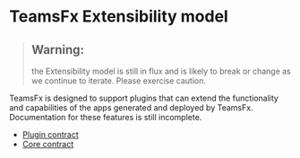 # TeamsFx Extensibility model

> ## Warning:
>
> the Extensibility model is still in flux and is likely to break or change as we continue to iterate. Please exercise caution.

TeamsFx is designed to support plugins that can extend the functionality and capabilities of the apps generated and deployed by TeamsFx. Documentation for these features is still incomplete.

- [Plugin contract](src/plugin.ts)
- [Core contract](src/core.ts)
